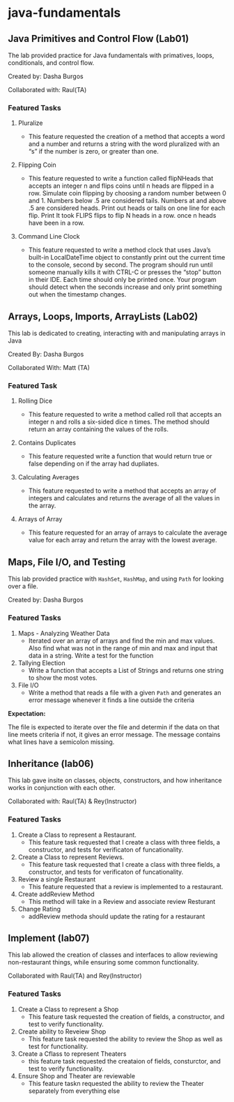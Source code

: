 # java-fundamentals

## Java Primitives and Control Flow (Lab01)

The lab provided practice for Java fundamentals with primatives, loops, conditionals, and control flow.

Created by: Dasha Burgos

Collaborated with: Raul(TA)

### Featured Tasks

1. Pluralize
    * This feature requested the creation of a method that accepts a word and a number and returns a string with the word pluralized with an “s” if the number is zero, or greater than one.

2. Flipping Coin
    * This feature requested to write a function called flipNHeads that accepts an integer n and flips coins until n heads are flipped in a row. Simulate coin flipping by choosing a random number between 0 and 1. Numbers below .5 are considered tails. Numbers at and above .5 are considered heads. Print out heads or tails on one line for each flip. Print It took FLIPS flips to flip N heads in a row. once n heads have been in a row.

3. Command Line Clock
    * This feature requested to write a method clock that uses Java’s built-in LocalDateTime object to constantly print out the current time to the console, second by second. The program should run until someone manually kills it with CTRL-C or presses the “stop” button in their IDE. Each time should only be printed once. Your program should detect when the seconds increase and only print something out when the timestamp changes.


## Arrays, Loops, Imports, ArrayLists (Lab02)

This lab is dedicated to creating, interacting with and manipulating arrays in Java

Created By: Dasha Burgos

Collaborated With: Matt (TA)

### Featured Task

1. Rolling Dice
    * This feature requested to write a method called roll that accepts an integer n and rolls a six-sided dice n times. The method should return an array containing the values of the rolls.

2. Contains Duplicates
    * This feature requested write a function that would return true or false depending on if the array had dupliates.
  
3. Calculating Averages
    * This feature requested to write a method that accepts an array of integers and calculates and returns the average of all the values in the array.

4. Arrays of Array
    * This feature requested for an array of arrays to calculate the average value for each array and return the array with the lowest average.

## Maps, File I/O, and Testing

This lab provided practice with `HashSet`, `HashMap`, and using `Path` for looking over a file. 

Created by: Dasha Burgos

### Featured Tasks

1. Maps - Analyzing Weather Data
   * Iterated over an array of arrays and find the min and max values. Also find what was not in the range of min and max and input that data in a string. Write a test for the function 
2. Tallying Election
   * Write a function that accepts a List of Strings and returns one string to show the most votes.
3. File I/O
   * Write a method that reads a file with a given `Path` and generates an error message whenever it finds a line outside the criteria

**Expectation:**

The file is expected to iterate over the file and determin if the data on that line meets criteria if not, it gives an error message. The message contains what lines have a semicolon missing. 

## Inheritance (lab06)

This lab gave insite on classes, objects, constructors, and how inheritance works in conjunction with each other. 

Collaborated with: Raul(TA) & Rey(Instructor) 

### Featured Tasks

1. Create a Class to represent a Restaurant.
      * This feature task requested that I create a class with three fields, a constructor, and tests for verificaton of funcationality.
3. Create a Class to represent Reviews.
      * This feature task requested that I create a class with three fields, a constructor, and tests for verificaton of funcationality.
4. Review a single Restaurant
      * This feature requested that a review is implemented to a restaurant.
5. Create addReview Method
      * This method will take in a Review and associate review Resturant 
6. Change Rating
      * addReview methoda should update the rating for a restaurant
      
 ## Implement (lab07)
 
 This lab allowed the creation of classes and interfaces to allow reviewing non-restaurant things, while ensuring some common functionality.
 
 Collaborated with Raul(TA) and Rey(Instructor)
 
 ### Featured Tasks
 
 1. Create a Class to represent a Shop
      * This feature task requested the creation of fields, a constructor, and test to verify functionality.
 2. Create ability to Reveiew Shop
      * This feature task requested the ability to review the Shop as well as test for functionality.
 3. Create a Cflass to represent Theaters
      * this feature task requested the creataion of fields, consturctor, and test to verify functionality.
 4. Ensure Shop and Theater are reviewable
      * This feature taskn requested the ability to review the Theater separately from everything else
